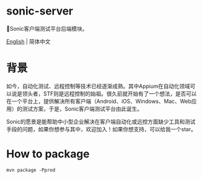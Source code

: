 # sonic-server

🎉Sonic客户端测试平台后端模块。

[English](README.md) | 简体中文

# 背景

如今，自动化测试、远程控制等技术已经逐渐成熟。其中Appium在自动化领域可以说是领头者，STF则是远程控制的始祖。很久前就开始有了一个想法，是否可以在一个平台上，提供解决所有客户端（Android、iOS、Windows、Mac、Web应用）的测试方案，于是，Sonic客户端测试平台由此诞生。

Sonic的愿景是能帮助中小型企业解决在客户端自动化或远控方面缺少工具和测试手段的问题，如果你想参与其中，欢迎加入！如果你想支持，可以给我一个star。

# How to package

```
mvn package -Pprod
```
